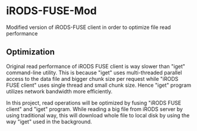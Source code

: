 iRODS-FUSE-Mod
==============

Modified version of iRODS-FUSE client in order to optimize file read performance

Optimization
------------

Original read performance of iRODS FUSE client is way slower than "iget" command-line utility. This is because "iget" uses multi-threaded parallel access to the data file and bigger chunk size per request while "iRODS FUSE client" uses single thread and small chunk size. Hence "iget" program utilizes network bandwidth more efficiently.

In this project, read operations will be optimized by fusing "iRODS FUSE client" and "iget" program. While reading a big file from iRODS server by using traditional way, this will download whole file to local disk by using the way "iget" used in the background.
